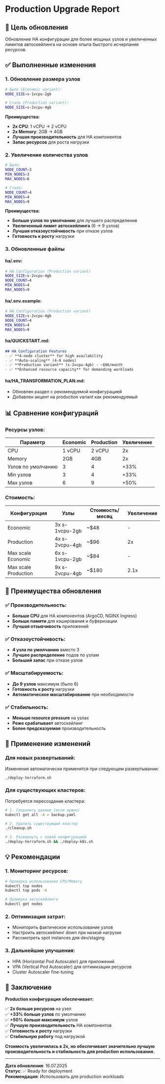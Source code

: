 # Production Upgrade Report

## 🎯 **Цель обновления**
Обновление HA конфигурации для более мощных узлов и увеличенных лимитов автоскейлинга на основе опыта быстрого исчерпания ресурсов.

## ✅ **Выполненные изменения**

### **1. Обновление размера узлов**
```bash
# Было (Economic variant):
NODE_SIZE=s-1vcpu-2gb

# Стало (Production variant):
NODE_SIZE=s-2vcpu-4gb
```

**Преимущества:**
- **2x CPU**: 1 vCPU → 2 vCPU
- **2x Memory**: 2GB → 4GB
- **Лучшая производительность** для HA компонентов
- **Запас ресурсов** для роста нагрузки

### **2. Увеличение количества узлов**
```bash
# Было:
NODE_COUNT=3
MIN_NODES=3
MAX_NODES=6

# Стало:
NODE_COUNT=4
MIN_NODES=4
MAX_NODES=9
```

**Преимущества:**
- **Больше узлов по умолчанию** для лучшего распределения
- **Увеличенный лимит автоскейлинга** (6 → 9 узлов)
- **Лучшая отказоустойчивость** при отказе узлов
- **Готовность к росту** нагрузки

### **3. Обновленные файлы**

#### **ha/.env:**
```bash
# HA Configuration (Production variant)
NODE_SIZE=s-2vcpu-4gb
NODE_COUNT=4
MIN_NODES=4
MAX_NODES=9
```

#### **ha/.env.example:**
```bash
# HA Configuration (Production variant)
NODE_SIZE=s-2vcpu-4gb
NODE_COUNT=4
MIN_NODES=4
MAX_NODES=9
```

#### **ha/QUICKSTART.md:**
```markdown
## HA Configuration Features
- ✅ **4-node cluster** for high availability
- ✅ **Auto-scaling** (4-9 nodes)
- ✅ **Production variant** (s-2vcpu-4gb) - ~$96/month
- ✅ **Enhanced resource capacity** for demanding workloads
```

#### **ha/HA_TRANSFORMATION_PLAN.md:**
- Обновлен раздел с рекомендуемой конфигурацией
- Добавлен акцент на production variant как рекомендуемый

## 📊 **Сравнение конфигураций**

### **Ресурсы узлов:**
| Параметр | Economic | Production | Увеличение |
|----------|----------|------------|------------|
| CPU | 1 vCPU | 2 vCPU | 2x |
| Memory | 2GB | 4GB | 2x |
| Узлов по умолчанию | 3 | 4 | +33% |
| Min узлов | 3 | 4 | +33% |
| Max узлов | 6 | 9 | +50% |

### **Стоимость:**
| Конфигурация | Узлы | Стоимость/месяц | Увеличение |
|--------------|------|-----------------|------------|
| Economic | 3x s-1vcpu-2gb | ~$48 | - |
| Production | 4x s-2vcpu-4gb | ~$96 | 2x |
| Max scale Economic | 6x s-1vcpu-2gb | ~$84 | - |
| Max scale Production | 9x s-2vcpu-4gb | ~$180 | 2.1x |

## 🚀 **Преимущества обновления**

### **✅ Производительность:**
- **Больше CPU** для HA компонентов (ArgoCD, NGINX Ingress)
- **Больше памяти** для кэширования и буферизации
- **Лучшая отзывчивость** приложений

### **✅ Отказоустойчивость:**
- **4 узла по умолчанию** вместо 3
- **Лучшее распределение** подов по узлам
- **Больший запас** при отказе узлов

### **✅ Масштабируемость:**
- **До 9 узлов** максимум (было 6)
- **Готовность к росту** нагрузки
- **Автоматическое масштабирование** при необходимости

### **✅ Стабильность:**
- **Меньше resource pressure** на узлах
- **Реже срабатывает** автоскейлинг
- **Более предсказуемая** производительность

## 🔄 **Применение изменений**

### **Для новых развертываний:**
Изменения автоматически применятся при следующем развертывании:
```bash
./deploy-terraform.sh
```

### **Для существующих кластеров:**
Потребуется пересоздание кластера:
```bash
# 1. Сохранить данные (если нужно)
kubectl get all -A > backup.yaml

# 2. Удалить существующий кластер
./cleanup.sh

# 3. Развернуть с новой конфигурацией
./deploy-terraform.sh && ./deploy-k8s.sh
```

## 💡 **Рекомендации**

### **1. Мониторинг ресурсов:**
```bash
# Проверка использования CPU/Memory
kubectl top nodes
kubectl top pods -A

# Проверка автоскейлинга
kubectl get nodes
```

### **2. Оптимизация затрат:**
- Мониторить фактическое использование узлов
- Настроить автоскейлинг down при низкой нагрузке
- Рассмотреть spot instances для dev/staging

### **3. Дальнейшие улучшения:**
- HPA (Horizontal Pod Autoscaler) для приложений
- VPA (Vertical Pod Autoscaler) для оптимизации ресурсов
- Cluster Autoscaler fine-tuning

## 🎉 **Заключение**

**Production конфигурация обеспечивает:**

✅ **2x больше ресурсов** на узел  
✅ **+33% больше узлов** по умолчанию  
✅ **+50% больше максимум** узлов  
✅ **Лучшую производительность** HA компонентов  
✅ **Готовность к росту** нагрузки  
✅ **Стабильную работу** под нагрузкой  

**Стоимость увеличилась в 2x, но обеспечивает значительно лучшую производительность и стабильность для production использования.**

---

**Дата обновления**: 16.07.2025  
**Статус**: ✅ Ready for deployment  
**Рекомендация**: Использовать для production workloads
